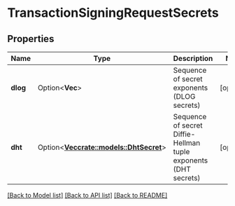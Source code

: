 # TransactionSigningRequestSecrets

## Properties

Name | Type | Description | Notes
------------ | ------------- | ------------- | -------------
**dlog** | Option<**Vec<String>**> | Sequence of secret exponents (DLOG secrets) | [optional]
**dht** | Option<[**Vec<crate::models::DhtSecret>**](DhtSecret.md)> | Sequence of secret Diffie-Hellman tuple exponents (DHT secrets) | [optional]

[[Back to Model list]](../README.md#documentation-for-models) [[Back to API list]](../README.md#documentation-for-api-endpoints) [[Back to README]](../README.md)


